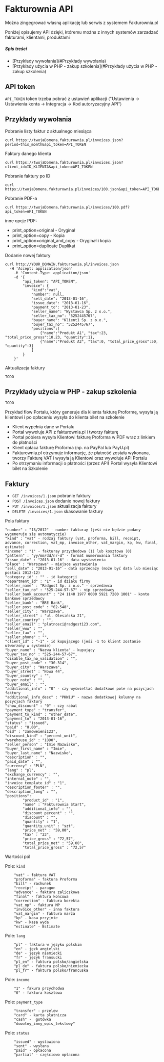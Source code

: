 Fakturownia API
===============

Można zingegrować własną aplikację lub serwis z systemem Fakturownia.pl


Poniżej opisujemy API dzięki, któremu można z innych systemów zarzadzać fakturami, klientami, produktami

##### Spis treści
+ [Przykłady wywołania](#Przykłady wywołania)  
+ [Przykłady użycia w PHP - zakup szkolenia](#Przykłady użycia w PHP - zakup szkolenia)  


API token
---------

`API_TOKEN` token trzeba pobrać z ustawień aplikacji ("Ustawienia -> Ustawienia konta -> Integracja -> Kod autoryzacyjny API")

Przykłady wywołania
----------------

Pobranie listy faktur z aktualnego miesiąca

```shell
curl https://twojaDomena.fakturownia.pl/invoices.json?period=this_month&api_token=API_TOKEN
```

Faktury danego klienta

```shell
curl https://twojaDomena.fakturownia.pl/invoices.json?client_id=ID_KLIENTA&api_token=API_TOKEN
```

Pobranie faktury po ID


```shell
curl https://twojaDomena.fakturownia.pl/invoices/100.json&api_token=API_TOKEN
```

Pobranie PDF-a


```shell
curl https://twojaDomena.fakturownia.pl/invoices/100.pdf?api_token=API_TOKEN
```

inne opcje PDF:
* print_option=original - Oryginał
* print_option=copy - Kopia
* print_option=original_and_copy - Oryginał i kopia
* print_option=duplicate Duplikat


Dodanie nowej faktury

```shell
curl http://YOUR_DOMAIN.fakturownia.pl/invoices.json 
  -H 'Accept: application/json'  
	-H 'Content-Type: application/json'  
	-d '{
	  	"api_token": "API_TOKEN",
	  	"invoice": {
			"kind":"vat", 
			"number": null, 
			"sell_date": "2013-01-16", 
			"issue_date": "2013-01-16", 
			"payment_to": "2013-01-23",
			"seller_name": "Wystawca Sp. z o.o.", 
			"seller_tax_no": "5252445767", 
			"buyer_name": "Klient1 Sp. z o.o.",
			"buyer_tax_no": "5252445767",
			"positions":[
				{"name":"Produkt A1", "tax":23, "total_price_gross":10.23, "quantity":1},
				{"name":"Produkt A2", "tax":0, "total_price_gross":50, "quantity":3}
			]		
		}
	}'
```

Aktualizacja faktury

```shell
TODO
```

Przykłady użycia w PHP - zakup szkolenia
----------------

`TODO` 

Przykład flow Portalu, który generuje dla klienta fakturę Proformę, wysyła ją klientowi i po opłaceniu wysyła do klienta bilet na szkolenie

* Klient wypełnia dane w Portalu
* Portal wywołuje API z fakturownia.pl i tworzy fakturę
* Portal pobiera wysyła Klientowi fakturę Proforma w PDF wraz z linkiem do płatności
* Klient opłaca fakturę Proforma (np. na PayPal lub PayU.pl)
* Fakturownia.pl otrzymuje informację, że płatność została wykonana, tworzy Fakturę VAT i wysyła ją Klientowi oraz wywołuje API Portalu
* Po otrzymaniu informacji o płatności (przez API) Portal wysyła Klientowi bilet na Szkolenie


Faktury
-------


* `GET /invoices/1.json` pobranie faktury
* `POST /invoices.json` dodanie nowej faktury
* `PUT /invoices/1.json` aktualizacja faktury
* `DELETE /invoices/1.json` skasowanie faktury
 
Pola faktury

```shell
"number" : "13/2012" - number fakturay (jeśi nie będzie podany wygeneruje się automatyczie)
"kind" : "vat" - rodzaj faktury (vat, proforma, bill, receipt, advance, correction, vat_mp, invoice_other, vat_margin, kp, kw, final, estimate)
"income" : "1" - fakturay przychodowa (1) lub kosztowa (0)
"pattern" : "yy/mm/dd/nr-d" - format numerowania faktury
"issue_date" : "2013-01-16" - data wystawienia 
"place" : "Warszawa" - miejsce wystawienia
"sell_date" : "2013-01-16" - data sprzedaży (może być data lub miesiąc postaci 2012-12)
"category_id" : "" - id kategorii
"department_id" : "1" - id działu firmy
"seller_name" : "Radgost Sp. z o.o." - sprzedawca
"seller_tax_no" : "525-244-57-67" - nip sprzedawcy
"seller_bank_account" : "24 1140 1977 0000 5921 7200 1001" - konto bankowe sprzedawcy
"seller_bank" : "BRE Bank", 
"seller_post_code" : "02-548", 
"seller_city" : "Warszawa", 
"seller_street" : "ul. Olesińska 21", 
"seller_country" : "", 
"seller_email" : "platnosci@radgost123.com", 
"seller_www" : "", 
"seller_fax" : "", 
"seller_phone" : "", 
"client_id" : "-1" - id kupującego (jeśi -1 to klient zostanie utworzony w systemie)
"buyer_name" : "Nazwa klienta" - kupujący
"buyer_tax_no" : "525-244-57-67", 
"disable_tax_no_validation" : "", 
"buyer_post_code" : "30-314", 
"buyer_city" : "Warszawa", 
"buyer_street" : "Nowa 44", 
"buyer_country" : "", 
"buyer_note" : "", 
"buyer_email" : "", 
"additional_info" : "0" - czy wyświetlać dodatkowe pole na pozycjach faktury
"additional_info_desc" : "PKWiU" - nazwa dodatkowej kolumny na pozycjach faktury
"show_discount" : "0" - czy rabat
"payment_type" : "transfer", 
"payment_to_kind" : "other_date", 
"payment_to" : "2013-01-16", 
"status" : "issued", 
"paid" : "0,00", 
"oid" : "zamoweieni123", 
"discount_kind" : "percent_unit", 
"warehouse_id" : "1090", 
"seller_person" : "Imie Nazwisko", 
"buyer_first_name" : "Imie", 
"buyer_last_name" : "Nazwisko", 
"description" : "", 
"paid_date" : "", 
"currency" : "PLN", 
"lang" : "pl", 
"exchange_currency" : "", 
"internal_note" : "", 
"invoice_template_id" : "1", 
"description_footer" : "", 
"description_long" : "", 
"positions":
   		"product_id" : "1", 
   		"name" : "Fakturownia Start", 
   		"additional_info" : "", 
   		"discount_percent" : "", 
   		"discount" : "", 
   		"quantity" : "1", 
   		"quantity_unit" : "szt", 
   		"price_net" : "59,00", 
   		"tax" : "23", 
   		"price_gross" : "72,57", 
   		"total_price_net" : "59,00", 
   		"total_price_gross" : "72,57"
```

Wartości pól

Pole: `kind`
```shell
	"vat" - faktura VAT
	"proforma" - faktura Proforma
	"bill" - rachunek
	"receipt" - paragon
	"advance" - faktura zaliczkowa
	"final" - faktura końcowa
	"correction" - faktura korekta
	"vat_mp" - faktura MP 
	"invoice_other" - inna faktura 
	"vat_margin" - faktura marża
	"kp" - kasa przyjmie
	"kw" - kasa wyda
	"estimate" - Estimate
```

Pole: `lang`
```shell
	"pl" - faktura w języku polskim
	"en" - jęzk angielski
	"de" - język niemiecki
	"fr" - język fransucki
	"pl_en" - faktura polsko/angielska
	"pl_de" - faktura polsko/niemiecka
	"pl_fr" - faktura polsko/francuska
```


Pole: `income`
```shell
	"1" - fakura przychodwa
	"0" - faktura kosztowa
```

Pole: `payment_type`
```shell
	"transfer" - przelew
	"card" - karta płatnicza
	"cash" -  gotówka
	"dowolny_inny_wpis_tekstowy" 
```

Pole: `status`
```shell
	"issued" - wystawiona
	"sent" - wysłana
	"paid" - opłacona
	"partial" - częściowo opłacona
```



